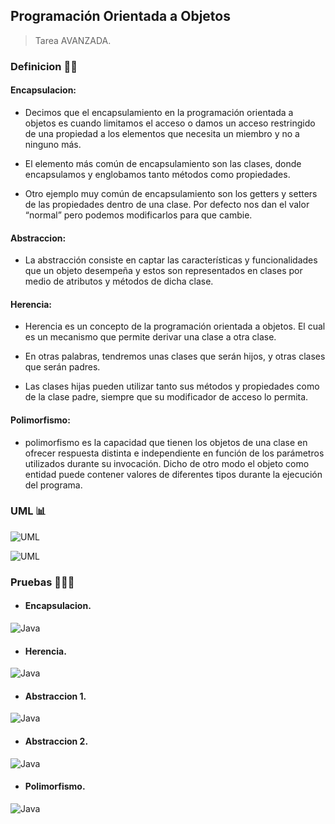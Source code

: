 ## Programación Orientada a Objetos

> Tarea AVANZADA.

### Definicion 👨‍🏫

#### Encapsulacion:

- Decimos que el encapsulamiento en la programación orientada a objetos es cuando limitamos el acceso
o damos un acceso restringido de una propiedad a los elementos que necesita un miembro y no a ninguno más.

- El elemento más común de encapsulamiento son las clases, donde encapsulamos y englobamos tanto métodos como
propiedades.

- Otro ejemplo muy común de encapsulamiento son los getters y setters de las propiedades dentro de una clase. Por defecto nos
dan el valor “normal” pero podemos modificarlos para que cambie.


#### Abstraccion:

- La abstracción consiste en captar las características y funcionalidades que un objeto desempeña y estos son representados
en clases por medio de atributos y métodos de dicha clase.

#### Herencia:

- Herencia es un concepto de la programación orientada a objetos. El cual es un mecanismo que permite
derivar una clase a otra clase.

- En otras palabras, tendremos unas clases que serán hijos, y otras clases que serán padres.

- Las clases hijas pueden utilizar tanto sus métodos y propiedades como de la clase padre, siempre que
su modificador de acceso lo permita.

#### Polimorfismo:

- polimorfismo es la capacidad que tienen los objetos de una clase en ofrecer respuesta distinta e independiente en función
de los parámetros utilizados durante su invocación. Dicho de otro modo el objeto como entidad puede contener valores de diferentes
tipos durante la ejecución del programa.


### UML 📊



![UML](Imagenes/UML1.png)



![UML](Imagenes/UML2.png)

### Pruebas 👨🏻‍💻


- #### Encapsulacion.

![Java](Imagenes/Prueba1.JPG)


- #### Herencia.

![Java](Imagenes/Prueba2.JPG)


- #### Abstraccion 1.

![Java](Imagenes/Prueba3.JPG)


- #### Abstraccion 2.

![Java](Imagenes/Prueba5.JPG)


- #### Polimorfismo.

![Java](Imagenes/Prueba4.JPG)